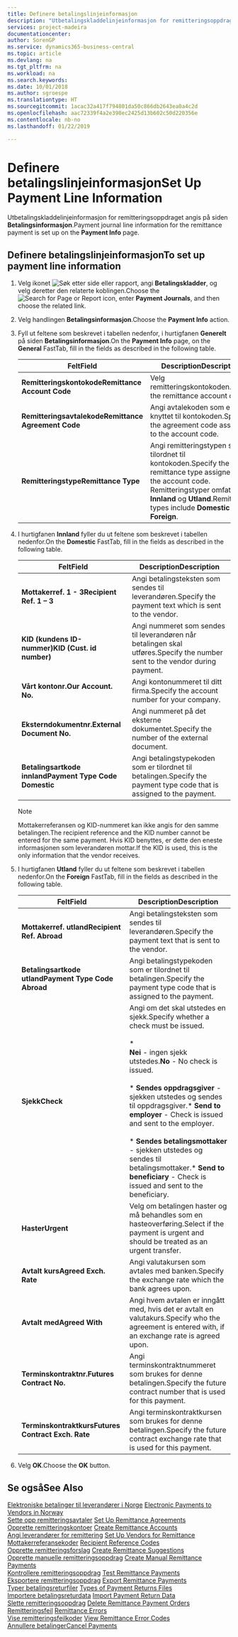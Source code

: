 ```yaml
---
title: Definere betalingslinjeinformasjon
description: "Utbetalingskladdelinjeinformasjon for remitteringsoppdraget angis på siden Betalingsinformasjon."
services: project-madeira
documentationcenter: 
author: SorenGP
ms.service: dynamics365-business-central
ms.topic: article
ms.devlang: na
ms.tgt_pltfrm: na
ms.workload: na
ms.search.keywords: 
ms.date: 10/01/2018
ms.author: sgroespe
ms.translationtype: HT
ms.sourcegitcommit: 1acac32a417f794801da50c866db2643ea0a4c2d
ms.openlocfilehash: aac72339f4a2e398ec2425d13b602c50d220356e
ms.contentlocale: nb-no
ms.lasthandoff: 01/22/2019

---
```

# <a name="set-up-payment-line-information"></a><span data-ttu-id="79335-103">Definere betalingslinjeinformasjon</span><span class="sxs-lookup"><span data-stu-id="79335-103">Set Up Payment Line Information</span></span>
<span data-ttu-id="79335-104">Utbetalingskladdelinjeinformasjon for remitteringsoppdraget angis på siden **Betalingsinformasjon**.</span><span class="sxs-lookup"><span data-stu-id="79335-104">Payment journal line information for the remittance payment is set up on the **Payment Info** page.</span></span>  

## <a name="to-set-up-payment-line-information"></a><span data-ttu-id="79335-105">Definere betalingslinjeinformasjon</span><span class="sxs-lookup"><span data-stu-id="79335-105">To set up payment line information</span></span>  

1.  <span data-ttu-id="79335-106">Velg ikonet ![Søk etter side eller rapport](../../media/ui-search/search_small.png "Søk etter side eller rapport"), angi **Betalingskladder**, og velg deretter den relaterte koblingen.</span><span class="sxs-lookup"><span data-stu-id="79335-106">Choose the ![Search for Page or Report](../../media/ui-search/search_small.png "Search for Page or Report icon") icon, enter **Payment Journals**, and then choose the related link.</span></span>  
2.  <span data-ttu-id="79335-107">Velg handlingen **Betalingsinformasjon**.</span><span class="sxs-lookup"><span data-stu-id="79335-107">Choose the **Payment Info** action.</span></span>  
3.  <span data-ttu-id="79335-108">Fyll ut feltene som beskrevet i tabellen nedenfor, i hurtigfanen **Generelt** på siden **Betalingsinformasjon**.</span><span class="sxs-lookup"><span data-stu-id="79335-108">On the **Payment Info** page, on the **General** FastTab, fill in the fields as described in the following table.</span></span>  

    |<span data-ttu-id="79335-109">Felt</span><span class="sxs-lookup"><span data-stu-id="79335-109">Field</span></span>|<span data-ttu-id="79335-110">Description</span><span class="sxs-lookup"><span data-stu-id="79335-110">Description</span></span>|  
    |---------------------------------|---------------------------------------|  
    |<span data-ttu-id="79335-111">**Remitteringskontokode**</span><span class="sxs-lookup"><span data-stu-id="79335-111">**Remittance Account Code**</span></span>|<span data-ttu-id="79335-112">Velg remitteringskontokoden.</span><span class="sxs-lookup"><span data-stu-id="79335-112">Select the remittance account code.</span></span>|  
    |<span data-ttu-id="79335-113">**Remitteringsavtalekode**</span><span class="sxs-lookup"><span data-stu-id="79335-113">**Remittance Agreement Code**</span></span>|<span data-ttu-id="79335-114">Angi avtalekoden som er knyttet til kontokoden.</span><span class="sxs-lookup"><span data-stu-id="79335-114">Specify the agreement code assigned to the account code.</span></span>|  
    |<span data-ttu-id="79335-115">**Remitteringstype**</span><span class="sxs-lookup"><span data-stu-id="79335-115">**Remittance Type**</span></span>|<span data-ttu-id="79335-116">Angi remitteringstypen som er tilordnet til kontokoden.</span><span class="sxs-lookup"><span data-stu-id="79335-116">Specify the remittance type assigned to the account code.</span></span> <span data-ttu-id="79335-117">Remitteringstyper omfatter **Innland** og **Utland**.</span><span class="sxs-lookup"><span data-stu-id="79335-117">Remittance types include **Domestic** and **Foreign**.</span></span>|  

4.  <span data-ttu-id="79335-118">I hurtigfanen **Innland** fyller du ut feltene som beskrevet i tabellen nedenfor.</span><span class="sxs-lookup"><span data-stu-id="79335-118">On the **Domestic** FastTab, fill in the fields as described in the following table.</span></span>  

    |<span data-ttu-id="79335-119">Felt</span><span class="sxs-lookup"><span data-stu-id="79335-119">Field</span></span>|<span data-ttu-id="79335-120">Description</span><span class="sxs-lookup"><span data-stu-id="79335-120">Description</span></span>|  
    |---------------------------------|---------------------------------------|  
    |<span data-ttu-id="79335-121">**Mottakerref. 1 - 3**</span><span class="sxs-lookup"><span data-stu-id="79335-121">**Recipient Ref. 1 – 3**</span></span>|<span data-ttu-id="79335-122">Angi betalingsteksten som sendes til leverandøren.</span><span class="sxs-lookup"><span data-stu-id="79335-122">Specify the payment text which is sent to the vendor.</span></span>|  
    |<span data-ttu-id="79335-123">**KID (kundens ID-nummer)**</span><span class="sxs-lookup"><span data-stu-id="79335-123">**KID (Cust. id number)**</span></span>|<span data-ttu-id="79335-124">Angi nummeret som sendes til leverandøren når betalingen skal utføres.</span><span class="sxs-lookup"><span data-stu-id="79335-124">Specify the number sent to the vendor during payment.</span></span>|  
    |<span data-ttu-id="79335-125">**Vårt kontonr.**</span><span class="sxs-lookup"><span data-stu-id="79335-125">**Our Account. No.**</span></span>|<span data-ttu-id="79335-126">Angi kontonummeret til ditt firma.</span><span class="sxs-lookup"><span data-stu-id="79335-126">Specify the account number for your company.</span></span>|  
    |<span data-ttu-id="79335-127">**Eksterndokumentnr.**</span><span class="sxs-lookup"><span data-stu-id="79335-127">**External Document No.**</span></span>|<span data-ttu-id="79335-128">Angi nummeret på det eksterne dokumentet.</span><span class="sxs-lookup"><span data-stu-id="79335-128">Specify the number of the external document.</span></span>|  
    |<span data-ttu-id="79335-129">**Betalingsartkode innland**</span><span class="sxs-lookup"><span data-stu-id="79335-129">**Payment Type Code Domestic**</span></span>|<span data-ttu-id="79335-130">Angi betalingstypekoden som er tilordnet til betalingen.</span><span class="sxs-lookup"><span data-stu-id="79335-130">Specify the payment type code that is assigned to the payment.</span></span>|  

    > [!NOTE]  
    >  <span data-ttu-id="79335-131">Mottakerreferansen og KID-nummeret kan ikke angis for den samme betalingen.</span><span class="sxs-lookup"><span data-stu-id="79335-131">The recipient reference and the KID number cannot be entered for the same payment.</span></span> <span data-ttu-id="79335-132">Hvis KID benyttes, er dette den eneste informasjonen som leverandøren mottar.</span><span class="sxs-lookup"><span data-stu-id="79335-132">If the KID is used, this is the only information that the vendor receives.</span></span>  

5.  <span data-ttu-id="79335-133">I hurtigfanen **Utland** fyller du ut feltene som beskrevet i tabellen nedenfor.</span><span class="sxs-lookup"><span data-stu-id="79335-133">On the **Foreign** FastTab, fill in the fields as described in the following table.</span></span>  

    |<span data-ttu-id="79335-134">Felt</span><span class="sxs-lookup"><span data-stu-id="79335-134">Field</span></span>|<span data-ttu-id="79335-135">Description</span><span class="sxs-lookup"><span data-stu-id="79335-135">Description</span></span>|  
    |---------------------------------|---------------------------------------|  
    |<span data-ttu-id="79335-136">**Mottakerref. utland**</span><span class="sxs-lookup"><span data-stu-id="79335-136">**Recipient Ref. Abroad**</span></span>|<span data-ttu-id="79335-137">Angi betalingsteksten som sendes til leverandøren.</span><span class="sxs-lookup"><span data-stu-id="79335-137">Specify the payment text that is sent to the vendor.</span></span>|  
    |<span data-ttu-id="79335-138">**Betalingsartkode utland**</span><span class="sxs-lookup"><span data-stu-id="79335-138">**Payment Type Code Abroad**</span></span>|<span data-ttu-id="79335-139">Angi betalingstypekoden som er tilordnet til betalingen.</span><span class="sxs-lookup"><span data-stu-id="79335-139">Specify the payment type code that is assigned to the payment.</span></span>|  
    |<span data-ttu-id="79335-140">**Sjekk**</span><span class="sxs-lookup"><span data-stu-id="79335-140">**Check**</span></span>|<span data-ttu-id="79335-141">Angi om det skal utstedes en sjekk.</span><span class="sxs-lookup"><span data-stu-id="79335-141">Specify whether a check must be issued.</span></span><br /><br /> * <br />                        <span data-ttu-id="79335-142">**Nei** - ingen sjekk utstedes.</span><span class="sxs-lookup"><span data-stu-id="79335-142">**No** - No check is issued.</span></span><br /><br /> <span data-ttu-id="79335-143">\* **Sendes oppdragsgiver** - sjekken utstedes og sendes til oppdragsgiver.</span><span class="sxs-lookup"><span data-stu-id="79335-143">\* **Send to employer** - Check is issued and sent to the employer.</span></span><br /><br /> <span data-ttu-id="79335-144">\* **Sendes betalingsmottaker** - sjekken utstedes og sendes til betalingsmottaker.</span><span class="sxs-lookup"><span data-stu-id="79335-144">\* **Send to beneficiary** - Check is issued and sent to the beneficiary.</span></span>|  
    |<span data-ttu-id="79335-145">**Haster**</span><span class="sxs-lookup"><span data-stu-id="79335-145">**Urgent**</span></span>|<span data-ttu-id="79335-146">Velg om betalingen haster og må behandles som en hasteoverføring.</span><span class="sxs-lookup"><span data-stu-id="79335-146">Select if the payment is urgent and should be treated as an urgent transfer.</span></span>|  
    |<span data-ttu-id="79335-147">**Avtalt kurs**</span><span class="sxs-lookup"><span data-stu-id="79335-147">**Agreed Exch. Rate**</span></span>|<span data-ttu-id="79335-148">Angi valutakursen som avtales med banken.</span><span class="sxs-lookup"><span data-stu-id="79335-148">Specify the exchange rate which the bank agrees upon.</span></span>|  
    |<span data-ttu-id="79335-149">**Avtalt med**</span><span class="sxs-lookup"><span data-stu-id="79335-149">**Agreed With**</span></span>|<span data-ttu-id="79335-150">Angi hvem avtalen er inngått med, hvis det er avtalt en valutakurs.</span><span class="sxs-lookup"><span data-stu-id="79335-150">Specify who the agreement is entered with, if an exchange rate is agreed upon.</span></span>|  
    |<span data-ttu-id="79335-151">**Terminskontraktnr.**</span><span class="sxs-lookup"><span data-stu-id="79335-151">**Futures Contract No.**</span></span>|<span data-ttu-id="79335-152">Angi terminskontraktnummeret som brukes for denne betalingen.</span><span class="sxs-lookup"><span data-stu-id="79335-152">Specify the future contract number that is used for this payment.</span></span>|  
    |<span data-ttu-id="79335-153">**Terminskontraktkurs**</span><span class="sxs-lookup"><span data-stu-id="79335-153">**Futures Contract Exch. Rate**</span></span>|<span data-ttu-id="79335-154">Angi terminskontraktkursen som brukes for denne betalingen.</span><span class="sxs-lookup"><span data-stu-id="79335-154">Specify the future contract exchange rate that is used for this payment.</span></span>|  

6.  <span data-ttu-id="79335-155">Velg **OK**.</span><span class="sxs-lookup"><span data-stu-id="79335-155">Choose the **OK** button.</span></span>  

## <a name="see-also"></a><span data-ttu-id="79335-156">Se også</span><span class="sxs-lookup"><span data-stu-id="79335-156">See Also</span></span>  
 <span data-ttu-id="79335-157">[Elektroniske betalinger til leverandører i Norge](electronic-payments-to-vendors-in-norway.md) </span><span class="sxs-lookup"><span data-stu-id="79335-157">[Electronic Payments to Vendors in Norway](electronic-payments-to-vendors-in-norway.md) </span></span>  
 <span data-ttu-id="79335-158">[Sette opp remitteringsavtaler](how-to-set-up-remittance-agreements.md) </span><span class="sxs-lookup"><span data-stu-id="79335-158">[Set Up Remittance Agreements](how-to-set-up-remittance-agreements.md) </span></span>  
 <span data-ttu-id="79335-159">[Opprette remitteringskontoer](how-to-create-remittance-accounts.md) </span><span class="sxs-lookup"><span data-stu-id="79335-159">[Create Remittance Accounts](how-to-create-remittance-accounts.md) </span></span>  
 <span data-ttu-id="79335-160">[Angi leverandører for remittering](how-to-set-up-vendors-for-remittance.md) </span><span class="sxs-lookup"><span data-stu-id="79335-160">[Set Up Vendors for Remittance](how-to-set-up-vendors-for-remittance.md) </span></span>  
 <span data-ttu-id="79335-161">[Mottakerreferansekoder](recipient-reference-codes.md) </span><span class="sxs-lookup"><span data-stu-id="79335-161">[Recipient Reference Codes](recipient-reference-codes.md) </span></span>  
 <span data-ttu-id="79335-162">[Opprette remitteringsforslag](how-to-create-remittance-suggestions.md) </span><span class="sxs-lookup"><span data-stu-id="79335-162">[Create Remittance Suggestions](how-to-create-remittance-suggestions.md) </span></span>  
 <span data-ttu-id="79335-163">[Opprette manuelle remitteringsoppdrag](how-to-create-manual-remittance-payments.md) </span><span class="sxs-lookup"><span data-stu-id="79335-163">[Create Manual Remittance Payments](how-to-create-manual-remittance-payments.md) </span></span>  
 <span data-ttu-id="79335-164">[Kontrollere remitteringsoppdrag](how-to-test-remittance-payments.md) </span><span class="sxs-lookup"><span data-stu-id="79335-164">[Test Remittance Payments](how-to-test-remittance-payments.md) </span></span>  
 <span data-ttu-id="79335-165">[Eksportere remitteringsoppdrag](how-to-export-remittance-payments.md) </span><span class="sxs-lookup"><span data-stu-id="79335-165">[Export Remittance Payments](how-to-export-remittance-payments.md) </span></span>  
 <span data-ttu-id="79335-166">[Typer betalingsreturfiler](types-of-payment-returns-files.md) </span><span class="sxs-lookup"><span data-stu-id="79335-166">[Types of Payment Returns Files](types-of-payment-returns-files.md) </span></span>  
 <span data-ttu-id="79335-167">[Importere betalingsreturdata](how-to-import-payment-return-data.md) </span><span class="sxs-lookup"><span data-stu-id="79335-167">[Import Payment Return Data](how-to-import-payment-return-data.md) </span></span>  
 <span data-ttu-id="79335-168">[Slette remitteringsoppdrag](how-to-delete-remittance-payment-orders.md) </span><span class="sxs-lookup"><span data-stu-id="79335-168">[Delete Remittance Payment Orders](how-to-delete-remittance-payment-orders.md) </span></span>  
 <span data-ttu-id="79335-169">[Remitteringsfeil](remittance-errors.md) </span><span class="sxs-lookup"><span data-stu-id="79335-169">[Remittance Errors](remittance-errors.md) </span></span>  
 <span data-ttu-id="79335-170">[Vise remitteringsfeilkoder](how-to-view-remittance-error-codes.md) </span><span class="sxs-lookup"><span data-stu-id="79335-170">[View Remittance Error Codes](how-to-view-remittance-error-codes.md) </span></span>  
 [<span data-ttu-id="79335-171">Annullere betalinger</span><span class="sxs-lookup"><span data-stu-id="79335-171">Cancel Payments</span></span>](how-to-cancel-payments.md)

